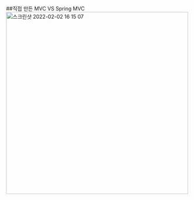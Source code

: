 ##직접 만든 MVC VS Spring MVC</br>
<img width="498" alt="스크린샷 2022-02-02 16 15 07" src="https://user-images.githubusercontent.com/70207093/152110524-1fd32b69-ee9a-4ac7-b17d-97240c02f1c7.png" width=100%>
